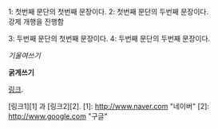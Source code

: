 1: 첫번째 문단의 첫번째 문장이다.
2: 첫번째 문단의 두번째 문장이다.  
강제 개행을 진행함  

3: 두번째 문단의 첫번째 문장이다.
4: 두번째 문단의 두번째 문장이다.  

*기울여쓰기*

**굵게쓰기**

 [링크](http://example.com "링크제목").
 
 [링크1][1] 과 [링크2][2].
 [1]: http://www.naver.com "네이버" 
 [2]: http://www.google.com "구글"

